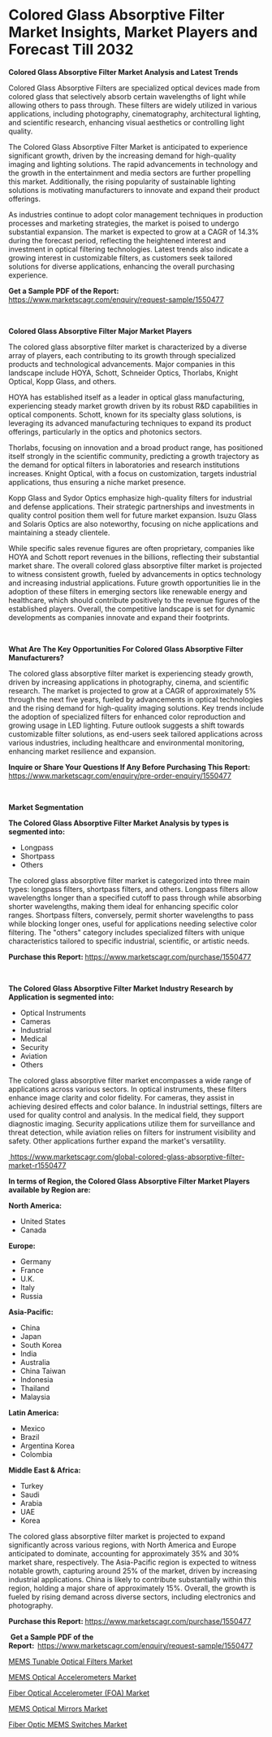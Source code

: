 <p><h1>Colored Glass Absorptive Filter Market Insights, Market Players and Forecast Till 2032</h1></p><p><strong>Colored Glass Absorptive Filter Market Analysis and Latest Trends</strong></p>
<p><p>Colored Glass Absorptive Filters are specialized optical devices made from colored glass that selectively absorb certain wavelengths of light while allowing others to pass through. These filters are widely utilized in various applications, including photography, cinematography, architectural lighting, and scientific research, enhancing visual aesthetics or controlling light quality.</p><p>The Colored Glass Absorptive Filter Market is anticipated to experience significant growth, driven by the increasing demand for high-quality imaging and lighting solutions. The rapid advancements in technology and the growth in the entertainment and media sectors are further propelling this market. Additionally, the rising popularity of sustainable lighting solutions is motivating manufacturers to innovate and expand their product offerings.</p><p>As industries continue to adopt color management techniques in production processes and marketing strategies, the market is poised to undergo substantial expansion. The market is expected to grow at a CAGR of 14.3% during the forecast period, reflecting the heightened interest and investment in optical filtering technologies. Latest trends also indicate a growing interest in customizable filters, as customers seek tailored solutions for diverse applications, enhancing the overall purchasing experience.</p></p>
<p><strong>Get a Sample PDF of the Report:&nbsp;</strong> <a href="https://www.marketscagr.com/enquiry/request-sample/1550477?utm_campaign=1166&utm_medium=2&utm_source=Github&utm_content=ia&utm_term=06042025&utm_id=colored-glass-absorptive-filter">https://www.marketscagr.com/enquiry/request-sample/1550477</a></p>
<p>&nbsp;</p>
<p><strong>Colored Glass Absorptive Filter Major Market Players</strong></p>
<p><p>The colored glass absorptive filter market is characterized by a diverse array of players, each contributing to its growth through specialized products and technological advancements. Major companies in this landscape include HOYA, Schott, Schneider Optics, Thorlabs, Knight Optical, Kopp Glass, and others.</p><p>HOYA has established itself as a leader in optical glass manufacturing, experiencing steady market growth driven by its robust R&D capabilities in optical components. Schott, known for its specialty glass solutions, is leveraging its advanced manufacturing techniques to expand its product offerings, particularly in the optics and photonics sectors.</p><p>Thorlabs, focusing on innovation and a broad product range, has positioned itself strongly in the scientific community, predicting a growth trajectory as the demand for optical filters in laboratories and research institutions increases. Knight Optical, with a focus on customization, targets industrial applications, thus ensuring a niche market presence.</p><p>Kopp Glass and Sydor Optics emphasize high-quality filters for industrial and defense applications. Their strategic partnerships and investments in quality control position them well for future market expansion. Isuzu Glass and Solaris Optics are also noteworthy, focusing on niche applications and maintaining a steady clientele.</p><p>While specific sales revenue figures are often proprietary, companies like HOYA and Schott report revenues in the billions, reflecting their substantial market share. The overall colored glass absorptive filter market is projected to witness consistent growth, fueled by advancements in optics technology and increasing industrial applications. Future growth opportunities lie in the adoption of these filters in emerging sectors like renewable energy and healthcare, which should contribute positively to the revenue figures of the established players. Overall, the competitive landscape is set for dynamic developments as companies innovate and expand their footprints.</p></p>
<p>&nbsp;</p>
<p><strong>What Are The Key Opportunities For Colored Glass Absorptive Filter Manufacturers?</strong></p>
<p><p>The colored glass absorptive filter market is experiencing steady growth, driven by increasing applications in photography, cinema, and scientific research. The market is projected to grow at a CAGR of approximately 5% through the next five years, fueled by advancements in optical technologies and the rising demand for high-quality imaging solutions. Key trends include the adoption of specialized filters for enhanced color reproduction and growing usage in LED lighting. Future outlook suggests a shift towards customizable filter solutions, as end-users seek tailored applications across various industries, including healthcare and environmental monitoring, enhancing market resilience and expansion.</p></p>
<p><strong>Inquire or Share Your Questions If Any Before Purchasing This Report:</strong> <a href="https://www.marketscagr.com/enquiry/pre-order-enquiry/1550477?utm_campaign=1166&utm_medium=2&utm_source=Github&utm_content=ia&utm_term=06042025&utm_id=colored-glass-absorptive-filter">https://www.marketscagr.com/enquiry/pre-order-enquiry/1550477</a></p>
<p>&nbsp;</p>
<p><strong>Market Segmentation</strong></p>
<p><strong>The Colored Glass Absorptive Filter Market Analysis by types is segmented into:</strong></p>
<p><ul><li>Longpass</li><li>Shortpass</li><li>Others</li></ul></p>
<p><p>The colored glass absorptive filter market is categorized into three main types: longpass filters, shortpass filters, and others. Longpass filters allow wavelengths longer than a specified cutoff to pass through while absorbing shorter wavelengths, making them ideal for enhancing specific color ranges. Shortpass filters, conversely, permit shorter wavelengths to pass while blocking longer ones, useful for applications needing selective color filtering. The "others" category includes specialized filters with unique characteristics tailored to specific industrial, scientific, or artistic needs.</p></p>
<p><strong>Purchase this Report:&nbsp;</strong><a href="https://www.marketscagr.com/purchase/1550477?utm_campaign=1166&utm_medium=2&utm_source=Github&utm_content=ia&utm_term=06042025&utm_id=colored-glass-absorptive-filter">https://www.marketscagr.com/purchase/1550477</a></p>
<p>&nbsp;</p>
<p><strong>The Colored Glass Absorptive Filter Market Industry Research by Application is segmented into:</strong></p>
<p><ul><li>Optical Instruments</li><li>Cameras</li><li>Industrial</li><li>Medical</li><li>Security</li><li>Aviation</li><li>Others</li></ul></p>
<p><p>The colored glass absorptive filter market encompasses a wide range of applications across various sectors. In optical instruments, these filters enhance image clarity and color fidelity. For cameras, they assist in achieving desired effects and color balance. In industrial settings, filters are used for quality control and analysis. In the medical field, they support diagnostic imaging. Security applications utilize them for surveillance and threat detection, while aviation relies on filters for instrument visibility and safety. Other applications further expand the market's versatility.</p></p>
<p><a href="https://www.marketscagr.com/global-colored-glass-absorptive-filter-market-r1550477?utm_campaign=1166&utm_medium=2&utm_source=Github&utm_content=ia&utm_term=06042025&utm_id=colored-glass-absorptive-filter">&nbsp;https://www.marketscagr.com/global-colored-glass-absorptive-filter-market-r1550477</a></p>
<p><strong>In terms of Region, the Colored Glass Absorptive Filter Market Players available by Region are:</strong></p>
<p>
    <p> <strong> North America: </strong>
        <ul>
            <li>United States</li>
            <li>Canada</li>
        </ul>
        </p> 
    <p> <strong> Europe: </strong>
        <ul>
            <li>Germany</li>
            <li>France</li>
            <li>U.K.</li>
            <li>Italy</li>
            <li>Russia</li>
        </ul>
        </p> 
    <p> <strong> Asia-Pacific: </strong>
        <ul>
            <li>China</li>
            <li>Japan</li>
            <li>South Korea</li>
            <li>India</li>
            <li>Australia</li>
            <li>China Taiwan</li>
            <li>Indonesia</li>
            <li>Thailand</li>
            <li>Malaysia</li>
        </ul>
        </p> 
    <p> <strong> Latin America: </strong>
        <ul>
            <li>Mexico</li>
            <li>Brazil</li>
            <li>Argentina Korea</li>
            <li>Colombia</li>
        </ul>
        </p> 
    <p> <strong> Middle East & Africa: </strong>
        <ul>
            <li>Turkey</li>
            <li>Saudi</li>
            <li>Arabia</li>
            <li>UAE</li>
            <li>Korea</li>
        </ul>
    </p>
    </p>
<p><p>The colored glass absorptive filter market is projected to expand significantly across various regions, with North America and Europe anticipated to dominate, accounting for approximately 35% and 30% market share, respectively. The Asia-Pacific region is expected to witness notable growth, capturing around 25% of the market, driven by increasing industrial applications. China is likely to contribute substantially within this region, holding a major share of approximately 15%. Overall, the growth is fueled by rising demand across diverse sectors, including electronics and photography.</p></p>
<p><strong>Purchase this Report: </strong><a href="https://www.marketscagr.com/purchase/1550477?utm_campaign=1166&utm_medium=2&utm_source=Github&utm_content=ia&utm_term=06042025&utm_id=colored-glass-absorptive-filter">https://www.marketscagr.com/purchase/1550477</a></p>
<p>&nbsp;<strong>Get a Sample PDF of the Report:&nbsp;&nbsp;</strong><a href="https://www.marketscagr.com/enquiry/request-sample/1550477?utm_campaign=1166&utm_medium=2&utm_source=Github&utm_content=ia&utm_term=06042025&utm_id=colored-glass-absorptive-filter">https://www.marketscagr.com/enquiry/request-sample/1550477</a></p>
<p><strong></strong></p>
<p><p><a href="https://github.com/oliffzillamv/Market-Research-Report-List-1/blob/main/mems-tunable-optical-filters-market.md?utm_campaign=1166&utm_medium=2&utm_source=Github&utm_content=ia&utm_term=06042025&utm_id=colored-glass-absorptive-filter">MEMS Tunable Optical Filters Market</a></p><p><a href="https://github.com/koskasislo39/Market-Research-Report-List-1/blob/main/mems-optical-accelerometers-market.md?utm_campaign=1166&utm_medium=2&utm_source=Github&utm_content=ia&utm_term=06042025&utm_id=colored-glass-absorptive-filter">MEMS Optical Accelerometers Market</a></p><p><a href="https://github.com/seyalshudae7/Market-Research-Report-List-1/blob/main/fiber-optical-accelerometer-foa-market.md?utm_campaign=1166&utm_medium=2&utm_source=Github&utm_content=ia&utm_term=06042025&utm_id=colored-glass-absorptive-filter">Fiber Optical Accelerometer (FOA) Market</a></p><p><a href="https://github.com/giulyankela/Market-Research-Report-List-1/blob/main/mems-optical-mirrors-market.md?utm_campaign=1166&utm_medium=2&utm_source=Github&utm_content=ia&utm_term=06042025&utm_id=colored-glass-absorptive-filter">MEMS Optical Mirrors Market</a></p><p><a href="https://github.com/aaryaheron0c/Market-Research-Report-List-1/blob/main/fiber-optic-mems-switches-market.md?utm_campaign=1166&utm_medium=2&utm_source=Github&utm_content=ia&utm_term=06042025&utm_id=colored-glass-absorptive-filter">Fiber Optic MEMS Switches Market</a></p></p>